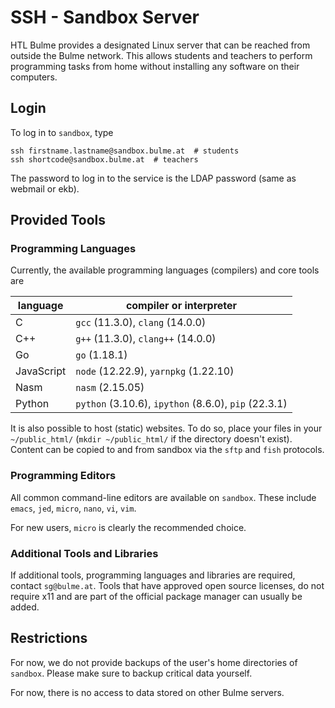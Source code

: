 # SSH - Sandbox Server

HTL Bulme provides a designated Linux server that can be reached from
outside the Bulme network. This allows students and teachers to perform
programming tasks from home without installing any software on their
computers.

## Login
To log in to `sandbox`, type

```shell
ssh firstname.lastname@sandbox.bulme.at  # students
ssh shortcode@sandbox.bulme.at  # teachers
```

The password to log in to the service is the LDAP password (same as
webmail or ekb).

## Provided Tools

### Programming Languages
Currently, the available programming languages (compilers) and core tools are

| language   | compiler or interpreter                              |
|------------|------------------------------------------------------|
| C          | `gcc` (11.3.0), `clang` (14.0.0)                     |
| C++        | `g++` (11.3.0), `clang++` (14.0.0)                   |
| Go         | `go` (1.18.1)                                        |
| JavaScript | `node` (12.22.9), `yarnpkg` (1.22.10)                |
| Nasm       | `nasm` (2.15.05)                                     |
| Python     | `python` (3.10.6), `ipython` (8.6.0), `pip` (22.3.1) |

It is also possible to host (static) websites. To do so, place your files in
your `~/public_html/` (`mkdir ~/public_html/` if the directory doesn't exist).
Content can be copied to and from sandbox via the `sftp` and `fish`
protocols.

### Programming Editors
All common command-line editors are available on `sandbox`. These include
`emacs`, `jed`, `micro`, `nano`, `vi`, `vim`.

For new users, `micro` is clearly the recommended choice.


### Additional Tools and Libraries
If additional tools, programming languages and libraries are required,
contact `sg@bulme.at`. Tools that have approved open source licenses, do not
require x11 and are part of the official package manager can usually be
added.

## Restrictions
For now, we do not provide backups of the user's home directories of
`sandbox`. Please make sure to backup critical data yourself.

For now, there is no access to data stored on other Bulme servers.
